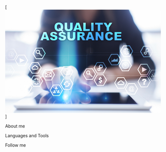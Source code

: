[![Header](https://github.com/July-vilh/July-vilh/blob/main/asserts/pasted-image-0.png)]

About me

Languages and Tools

Follow me